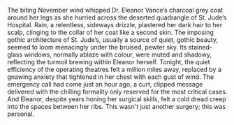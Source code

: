 The biting November wind whipped Dr. Eleanor Vance’s charcoal grey coat around her legs as she hurried across the deserted quadrangle of St. Jude’s Hospital.  Rain, a relentless, sideways drizzle, plastered her dark hair to her scalp, clinging to the collar of her coat like a second skin.  The imposing gothic architecture of St. Jude’s, usually a source of quiet, gothic beauty, seemed to loom menacingly under the bruised, pewter sky.  Its stained-glass windows, normally ablaze with colour, were muted and shadowy, reflecting the turmoil brewing within Eleanor herself.  Tonight, the quiet efficiency of the operating theatres felt a million miles away, replaced by a gnawing anxiety that tightened in her chest with each gust of wind.  The emergency call had come just an hour ago, a curt, clipped message delivered with the chilling formality only reserved for the most critical cases.  And Eleanor, despite years honing her surgical skills, felt a cold dread creep into the spaces between her ribs.  This wasn't just another surgery; this was personal.
